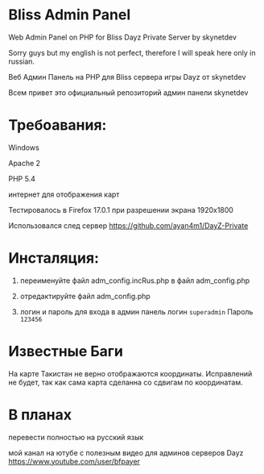 Bliss Admin Panel 
=================

Web Admin Panel on PHP for Bliss Dayz Private Server by skynetdev

Sorry guys but my english is not perfect, therefore I will speak here only in russian.

Веб Админ Панель на PHP для Bliss сервера игры Dayz от skynetdev

Всем привет это официальный репозиторий админ панели skynetdev

Требоавания:
=================
Windows

Apache 2

PHP 5.4

интернет для отображения карт

Тестировалось в Firefox 17.0.1
при разрешении экрана 1920x1800

Использовался след сервер 
https://github.com/ayan4m1/DayZ-Private


Инсталяция:
=================

1) переименуйте файл adm_config.incRus.php в файл adm_config.php

2) отредактируйте файл adm_config.php

3) логин и пароль для входа в админ панель логин <code>superadmin</code> Пароль <code>123456</code>

Известные Баги
=================
На карте Такистан не верно отображаются координаты. Исправлений не будет, так как сама карта сделанна со сдвигам по координатам.

В планах
================
перевести полностью на русский язык

мой канал на ютубе с полезным видео для админов серверов Dayz
https://www.youtube.com/user/bfpayer
